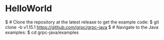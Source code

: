 # HelloWorld
$ # Clone the repository at the latest release to get the example code:
$ git clone -b v1.15.1 https://github.com/grpc/grpc-java
$ # Navigate to the Java examples:
$ cd grpc-java/examples
